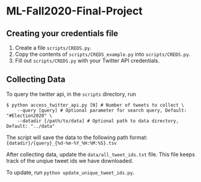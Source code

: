 # ML-Fall2020-Final-Project

## Creating your credentials file

1. Create a file `scripts/CREDS.py`. 
2. Copy the contents of `scripts/CREDS_example.py` into `scripts/CREDS.py`.
3. Fill out `scripts/CREDS.py` with your Twitter API credentials. 


## Collecting Data

To query the twitter api, in the `scripts` directory, run 
```
$ python access_twitter_api.py [N] # Number of tweets to collect \
    --query [query] # Optional parameter for search query, Default: "#Election2020" \
    --datadir [/path/to/data] # Optional path to data directory, Default: "../data"
```

The script will save the data to the following path format: `{datadir}/{query}_{%d-%m-%Y_%H:%M:%S}.tsv`

After collecting data, update the `data/all_tweet_ids.txt` file. This file keeps track of the unqiue tweet ids we have downloaded.

To update, run `python update_unique_tweet_ids.py`.